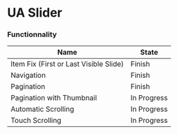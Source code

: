 # UA Slider

### Functionnality

| Name | State |
| ---- | ----- |
| Item Fix (First or Last Visible Slide) | Finish |
| Navigation | Finish |
| Pagination | Finish |
| Pagination with Thumbnail | In Progress |
| Automatic Scrolling | In Progress |
| Touch Scrolling | In Progress |
